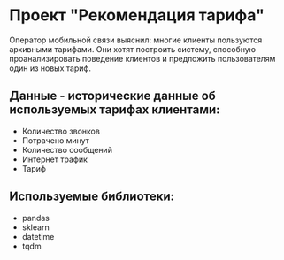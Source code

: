 # Проект "Рекомендация тарифа" 

Оператор мобильной связи выяснил: многие клиенты пользуются архивными тарифами. Они хотят построить систему, способную проанализировать поведение клиентов и предложить пользователям один из новых тариф.

## Данные - исторические данные об используемых тарифах клиентами:
* Количество звонков
* Потрачено минут
* Количество сообщений
* Интернет трафик
* Тариф

## Используемые библиотеки:
* pandas
* sklearn
* datetime
* tqdm
